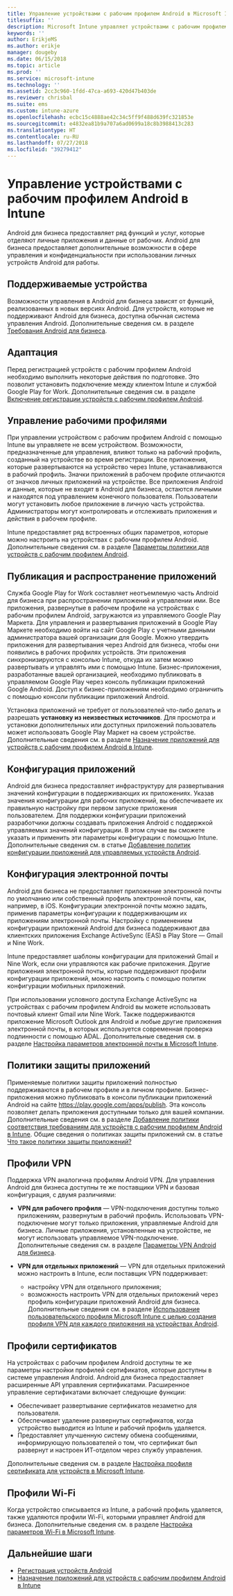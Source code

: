 ```yaml
---
title: Управление устройствами с рабочим профилем Android в Microsoft Intune
titlesuffix: ''
description: Microsoft Intune управляет устройствами с рабочим профилем Android для предоставления дополнительных возможностей управления и конфиденциальности при использовании личных устройств Android для работы.
keywords: ''
author: ErikjeMS
ms.author: erikje
manager: dougeby
ms.date: 06/15/2018
ms.topic: article
ms.prod: ''
ms.service: microsoft-intune
ms.technology: ''
ms.assetid: 2cc3c960-1fdd-47ca-a693-420d47b403de
ms.reviewer: chrisbal
ms.suite: ems
ms.custom: intune-azure
ms.openlocfilehash: ecbc15c4888ae42c34c5ff9f488d639fc321853e
ms.sourcegitcommit: e4832ea81b9a707a6ad0699a18c8b3988413c283
ms.translationtype: HT
ms.contentlocale: ru-RU
ms.lasthandoff: 07/27/2018
ms.locfileid: "39279412"
---
```

# <a name="manage-android-work-profile-devices-with-intune"></a>Управление устройствами с рабочим профилем Android в Intune

Android для бизнеса предоставляет ряд функций и услуг, которые отделяют личные приложения и данные от рабочих. Android для бизнеса предоставляет дополнительные возможности в сфере управления и конфиденциальности при использовании личных устройств Android для работы. 

## <a name="supported-devices"></a>Поддерживаемые устройства

Возможности управления в Android для бизнеса зависят от функций, реализованных в новых версиях Android. Для устройств, которые не поддерживают Android для бизнеса, доступна обычная система управления Android. Дополнительные сведения см. в разделе [Требования Android для бизнеса](https://support.google.com/work/android/answer/6174145?hl=en&ref_topic=6151012).

## <a name="onboarding"></a>Адаптация

Перед регистрацией устройств с рабочим профилем Android необходимо выполнить некоторые действия по подготовке. Это позволит установить подключение между клиентом Intune и службой Google Play for Work. Дополнительные сведения см. в разделе [Включение регистрации устройств с рабочим профилем Android](android-work-profile-enroll.md).

## <a name="work-profile-management"></a>Управление рабочими профилями

При управлении устройством с рабочим профилем Android с помощью Intune вы управляете не всем устройством. Возможности, предназначенные для управления, влияют только на рабочий профиль, созданный на устройстве во время регистрации. Все приложения, которые развертываются на устройство через Intune, устанавливаются в рабочий профиль. Значки приложений в рабочем профиле отличаются от значков личных приложений на устройстве. Все приложения Android и данные, которые не входят в Android для бизнеса, остаются личными и находятся под управлением конечного пользователя. Пользователи могут установить любое приложение в личную часть устройства. Администраторы могут контролировать и отслеживать приложения и действия в рабочем профиле.

Intune предоставляет ряд встроенных общих параметров, которые можно настроить на устройствах с рабочим профилем Android. Дополнительные сведения см. в разделе [Параметры политики для устройств с рабочим профилем Android](compliance-policy-create-android-for-work.md).

## <a name="app-publishing-and-distribution"></a>Публикация и распространение приложений

Служба Google Play for Work составляет неотъемлемую часть Android для бизнеса при распространении приложений и управлении ими. Все приложения, развернутые в рабочем профиле на устройствах с рабочим профилем Android, загружаются из управляемого Google Play Маркета. Для управления и развертывания приложений в Google Play Маркете необходимо войти на сайт Google Play с учетными данными администратора вашей организации для Google. Можно утвердить приложения для развертывания через Android для бизнеса, чтобы они появились в рабочих профилях устройств. Эти приложения синхронизируются с консолью Intune, откуда их затем можно развертывать и управлять ими с помощью Intune. Бизнес-приложения, разработанные вашей организацией, необходимо публиковать в управляемом Google Play через консоль публикации приложений Google Android. Доступ к бизнес-приложениям необходимо ограничить с помощью консоли публикации приложений Android.

Установка приложений не требует от пользователей что-либо делать и разрешать **установку из неизвестных источников**. Для просмотра и установки дополнительных или доступных приложений пользователь может использовать Google Play Маркет на своем устройстве. Дополнительные сведения см. в разделе [Назначение приложений для устройств с рабочим профилем Android в Intune](apps-add-android-for-work.md).

## <a name="app-configuration"></a>Конфигурация приложений

Android для бизнеса предоставляет инфраструктуру для развертывания значений конфигурации в поддерживающих их приложениях. Указав значения конфигурации для рабочих приложений, вы обеспечиваете их правильную настройку при первом запуске приложения пользователем. Для поддержки конфигурации приложений разработчики должны создавать приложения Android с поддержкой управляемых значений конфигурации. В этом случае вы сможете указать и применить эти параметры конфигурации с помощью Intune. Дополнительные сведения см. в статье [Добавление политик конфигурации приложений для управляемых устройств Android](app-configuration-policies-use-android.md).

## <a name="email-configuration"></a>Конфигурация электронной почты

Android для бизнеса не предоставляет приложение электронной почты по умолчанию или собственный профиль электронной почты, как, например, в iOS. Конфигурации электронной почты можно задать, применив параметры конфигурации к поддерживающим их приложениям электронной почты. Настройку с применением конфигурации приложений Android для бизнеса поддерживают два клиентских приложения Exchange ActiveSync (EAS) в Play Store — Gmail и Nine Work.

Intune предоставляет шаблоны конфигурации для приложений Gmail и Nine Work, если они управляются как рабочие приложения. Другие приложения электронной почты, которые поддерживают профили конфигурации приложений, можно настроить с помощью политик конфигурации мобильных приложений.

При использовании условного доступа Exchange ActiveSync на устройствах с рабочим профилем Android вы можете использовать почтовый клиент Gmail или Nine Work. Также поддерживаются приложение Microsoft Outlook для Android и любые другие приложения электронной почты, в которых используется современная проверка подлинности с помощью ADAL. Дополнительные сведения см. в разделе [Настройка параметров электронной почты в Microsoft Intune](email-settings-configure.md).

## <a name="app-protection-policies"></a>Политики защиты приложений

Применяемые политики защиты приложений полностью поддерживаются в рабочем профиле и в личном профиле. Бизнес-приложения можно публиковать в консоли публикации приложений Android на сайте https://play.google.com/apps/publish. Эта консоль позволяет делать приложения доступными только для вашей компании. Дополнительные сведения см. в разделе [Добавление политики соответствия требованиям для устройств с рабочим профилем Android в Intune](compliance-policy-create-android-for-work.md). Общие сведения о политиках защиты приложений см. в статье [Что такое политики защиты приложений?](app-protection-policy.md)

## <a name="vpn-profiles"></a>Профили VPN

Поддержка VPN аналогична профилям Android VPN. Для управления Android для бизнеса доступны те же поставщики VPN и базовая конфигурация, с двумя различиями:

-  **VPN для рабочего профиля** — VPN-подключения доступны только приложениям, развернутым в рабочий профиль. Использовать VPN-подключение могут только приложения, управляемые Android для бизнеса. Личные приложения, установленные на устройстве, не могут использовать управляемое VPN-подключение. Дополнительные сведения см. в разделе [Параметры VPN Android для бизнеса](vpn-settings-android.md#android-for-work-vpn-settings).

-  **VPN для отдельных приложений** — VPN для отдельных приложений можно настроить в Intune, если поставщик VPN поддерживает:
    - настройку VPN для отдельного приложения;
    - возможность настроить VPN для отдельных приложений через профиль конфигурации приложений Android для бизнеса.
    Дополнительные сведения см. в разделе [Использование пользовательского профиля Microsoft Intune с целью создания профиля VPN для каждого приложения на устройствах Android](android-pulse-secure-per-app-vpn.md).

## <a name="certificate-profiles"></a>Профили сертификатов

На устройствах с рабочим профилем Android доступны те же параметры настройки профилей сертификатов, которые доступны в системе управления Android. Android для бизнеса предоставляет расширенные API управления сертификатами. Расширенное управление сертификатами включает следующие функции:

-  Обеспечивает развертывание сертификатов незаметно для пользователя.
-  Обеспечивает удаление развернутых сертификатов, когда устройство выводится из Intune и рабочий профиль удаляется.
-  Предоставляет улучшенную систему обмена сообщениями, информирующую пользователей о том, что сертификат был развернут и настроен ИТ-отделом через службу управления.

Дополнительные сведения см. в разделе [Настройка профиля сертификата для устройств в Microsoft Intune](certificates-configure.md).

## <a name="wi-fi-profiles"></a>Профили Wi-Fi

Когда устройство списывается из Intune, а рабочий профиль удаляется, также удаляются профили Wi-Fi, которыми управляет Android для бизнеса. Дополнительные сведения см. в разделе [Настройка параметров Wi-Fi в Microsoft Intune](wi-fi-settings-configure.md).

## <a name="next-steps"></a>Дальнейшие шаги
- [Регистрация устройств Android](android-enroll.md)
- [Назначение приложений для устройств с рабочим профилем Android в Intune](apps-add-android-for-work.md)
